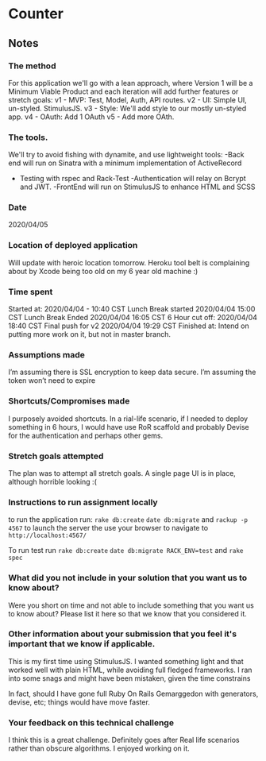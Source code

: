 # Counter

## Notes

### The method

For this application we'll go with a lean approach, where Version 1 will be a Minimum Viable Product and each iteration will add further features or stretch goals:
v1 - MVP: Test, Model, Auth, API routes.
v2 - UI: Simple UI, un-styled. StimulusJS.
v3 - Style: We'll add style to our mostly un-styled app.
v4 - OAuth: Add 1 OAuth
v5 - Add more OAth.

### The tools.

We'll try to avoid fishing with dynamite, and use lightweight tools:
-Back end will run on Sinatra with a minimum implementation of ActiveRecord
- Testing with rspec and Rack-Test 
-Authentication will relay on Bcrypt and JWT.
-FrontEnd will run on StimulusJS to enhance HTML and SCSS

### Date
2020/04/05

### Location of deployed application
Will update with heroic location tomorrow. Heroku tool belt is complaining about by Xcode being too old on my 6 year old machine :)

### Time spent
Started at: 2020/04/04 - 10:40 CST
Lunch Break started 2020/04/04 15:00 CST
Lunch Break Ended 2020/04/04 16:05 CST
6 Hour cut off: 2020/04/04 18:40 CST
Final push for v2 2020/04/04 19:29 CST
Finished at: Intend on putting more work on it, but not in master branch.

### Assumptions made
I’m assuming there is SSL encryption to keep data secure.
I’m assuming the token won’t need to expire

### Shortcuts/Compromises made

I purposely avoided shortcuts. In a rial-life scenario, if I needed to deploy something in 6 hours, I would have use RoR scaffold and probably Devise for the authentication and perhaps other gems.

### Stretch goals attempted
The plan was to attempt all stretch goals.
A single page UI is in place, although horrible looking :(

### Instructions to run assignment locally

to run the application run:
`rake db:create`
`date db:migrate`
and 
`rackup -p 4567`
to launch the server
the use your browser to navigate to
`http://localhost:4567/`

To run test run
`rake db:create`
`date db:migrate RACK_ENV=test`
and 
`rake spec`

### What did you not include in your solution that you want us to know about?
Were you short on time and not able to include something that you want us to know
about? Please list it here so that we know that you considered it.

### Other information about your submission that you feel it's important that we know if applicable.

This is my first time using StimulusJS. I wanted something light and that worked well with plain HTML, while avoiding full fledged frameworks. I ran into some snags and might have been mistaken, given the time constrains

In fact, should I have gone full Ruby On Rails Gemarggedon with generators, devise, etc; things would have move faster. 

### Your feedback on this technical challenge

I think this is a great challenge. Definitely goes after Real life scenarios rather than obscure algorithms. I enjoyed working on it.